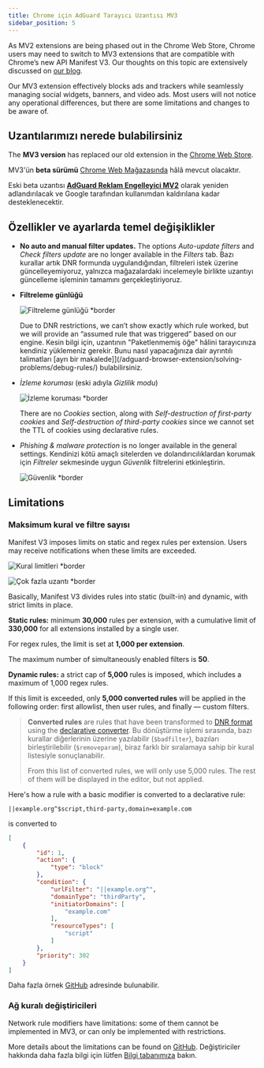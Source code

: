 ```yaml
---
title: Chrome için AdGuard Tarayıcı Uzantısı MV3
sidebar_position: 5
---
```


As MV2 extensions are being phased out in the Chrome Web Store, Chrome users may need to switch to MV3 extensions that are compatible with Chrome’s new API Manifest V3. Our thoughts on this topic are extensively discussed on [our blog](https://adguard.com/en/blog/tag/manifest-v3.html).

Our MV3 extension effectively blocks ads and trackers while seamlessly managing social widgets, banners, and video ads. Most users will not notice any operational differences, but there are some limitations and changes to be aware of.

## Uzantılarımızı nerede bulabilirsiniz

The **MV3 version** has replaced our old extension in the [Chrome Web Store](https://chromewebstore.google.com/detail/adguard-adblocker/bgnkhhnnamicmpeenaelnjfhikgbkllg).

MV3'ün **beta sürümü** [Chrome Web Mağazasında](https://chromewebstore.google.com/detail/adguard-adblocker-mv3-exp/apjcbfpjihpedihablmalmbbhjpklbdf) hâlâ mevcut olacaktır.

Eski beta uzantısı [**AdGuard Reklam Engelleyici MV2**](https://chromewebstore.google.com/detail/adguard-adblocker-beta/gfggjaccafhcbfogfkogggoepomehbjl) olarak yeniden adlandırılacak ve Google tarafından kullanımdan kaldırılana kadar desteklenecektir.

## Özellikler ve ayarlarda temel değişiklikler

- **No auto and manual filter updates.** The options _Auto-update filters_ and _Check filters update_ are no longer available in the _Filters_ tab. Bazı kurallar artık DNR formunda uygulandığından, filtreleri istek üzerine güncelleyemiyoruz, yalnızca mağazalardaki incelemeyle birlikte uzantıyı güncelleme işleminin tamamını gerçekleştiriyoruz.

- **Filtreleme günlüğü**

  ![Filtreleme günlüğü \*border](https://cdn.adtidy.org/content/blog/mv3/new/log.png)

  Due to DNR restrictions, we can’t show exactly which rule worked, but we will provide an “assumed rule that was triggered” based on our engine. Kesin bilgi için, uzantının "Paketlenmemiş öğe" hâlini tarayıcınıza kendiniz yüklemeniz gerekir. Bunu nasıl yapacağınıza dair ayrıntılı talimatları [ayrı bir makalede]](/adguard-browser-extension/solving-problems/debug-rules/) bulabilirsiniz.

- _İzleme koruması_ (eski adıyla _Gizlilik modu_)

  ![İzleme koruması \*border](https://cdn.adtidy.org/content/blog/mv3/new/tracking_screen.png)

  There are no _Cookies_ section, along with _Self-destruction of first-party cookies_ and _Self-destruction of third-party cookies_ since we cannot set the TTL of cookies using declarative rules.

- _Phishing & malware protection_ is no longer available in the general settings. Kendinizi kötü amaçlı sitelerden ve dolandırıcılıklardan korumak için _Filtreler_ sekmesinde uygun _Güvenlik_ filtrelerini etkinleştirin.

  ![Güvenlik \*border](https://cdn.adtidy.org/content/blog/mv3/new/security.png)

## Limitations

### Maksimum kural ve filtre sayısı

Manifest V3 imposes limits on static and regex rules per extension. Users may receive notifications when these limits are exceeded.

![Kural limitleri \*border](https://cdn.adtidy.org/content/blog/new/rulelimits.png)

![Çok fazla uzantı \*border](https://cdn.adtidy.org/content/blog/new/other_extension.png)

Basically, Manifest V3 divides rules into static (built-in) and dynamic, with strict limits in place.

**Static rules:** minimum **30,000** rules per extension, with a cumulative limit of **330,000** for all extensions installed by a single user.

For regex rules, the limit is set at **1,000 per extension**.

The maximum number of simultaneously enabled filters is **50**.

**Dynamic rules:** a strict cap of **5,000** rules is imposed, which includes a maximum of 1,000 regex rules.

If this limit is exceeded, only **5,000 converted rules** will be applied in the following order: first allowlist, then user rules, and finally — custom filters.

> **Converted rules** are rules that have been transformed
> to [DNR format] using the [declarative converter][github-declarative-converter].
> Bu dönüştürme işlemi sırasında, bazı kurallar diğerlerinin üzerine yazılabilir (`$badfilter`), bazıları birleştirilebilir (`$removeparam`),
> biraz farklı bir sıralamaya sahip bir kural listesiyle sonuçlanabilir.
>
> From this list of converted rules, we will only use 5,000 rules. The rest of them will be displayed in the editor, but not applied.

Here's how a rule with a basic modifier is converted to a declarative rule:

```adblock
||example.org^$script,third-party,domain=example.com
```

is converted to

```json
[
    {
        "id": 1,
        "action": {
            "type": "block"
        },
        "condition": {
            "urlFilter": "||example.org^",
            "domainType": "thirdParty",
            "initiatorDomains": [
                "example.com"
            ],
            "resourceTypes": [
                "script"
            ]
        },
        "priority": 302
    }
]
```

Daha fazla örnek [GitHub][github-declarative-converter-examples] adresinde bulunabilir.

### Ağ kuralı değiştiricileri

Network rule modifiers have limitations: some of them cannot be implemented in MV3, or can only be implemented with restrictions.

More details about the limitations can be found on [GitHub][github-declarative-converter].
Değiştiriciler hakkında daha fazla bilgi için lütfen [Bilgi tabanımıza](/general/ad-filtering/create-own-filters) bakın.

[DNR format]: https://developer.chrome.com/docs/extensions/reference/api/declarativeNetRequest#build-rules

<!-- TODO: update the following urls after the release/v3.1 branch is merged -->

[github-declarative-converter]: https://github.com/AdguardTeam/tsurlfilter/tree/release/v3.1/packages/tsurlfilter/src/rules/declarative-converter
[github-declarative-converter-examples]: https://github.com/AdguardTeam/tsurlfilter/tree/release/v3.1/packages/tsurlfilter/src/rules/declarative-converter#basic-examples
